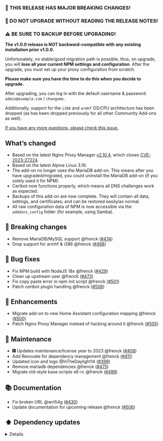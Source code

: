 ### 🚨 THIS RELEASE HAS MAJOR BREAKING CHANGES!
### 🛑 DO NOT UPGRADE WITHOUT READING THE RELEASE NOTES!
### ⚠️ BE SURE TO BACKUP BEFORE UPGRADING!

**The v1.0.0 release is NOT backward-compatible with any existing installation prior v1.0.0.**

Unfortunately, no stable/good migration path is possible; thus, on upgrade, you will **lose all your current NPM settings and configuration**. After the upgrade, you must set up your proxy configuration from scratch.

**Please make sure you have the time to do this when you decide to upgrade.**

After upgrading, you can log in with the default username & password: `admin@example.com` / `changeme`.

Additionally, support for the `i386` and `armhf` OS/CPU architecture has been dropped (as has been dropped previously for all other Community Add-ons as well).

[If you have any more questions, please check this issue.](https://github.com/hassio-addons/addon-nginx-proxy-manager/issues/507)

## What’s changed

- Based on the latest Nginx Proxy Manager [v2.10.4](https://github.com/NginxProxyManager/nginx-proxy-manager/releases/tag/v2.10.4), which closes [CVE-2023-27224](https://www.cvedetails.com/cve/CVE-2023-27224/).
- Based on the latest Alpine Linux 3.19.
- The add-on no longer uses the MariaDB add-on. This means after you have upgraded/migrated, you could uninstall the MariaDB add-on (if you solely used it for NPM).
- Certbot now functions properly, which means all DNS challenges work as expected.
- Backups of this add-on are now complete. They will contain all data, settings, and certificates; and can be restored easily/as normal.
- All raw configuration data of NPM is now accessible via the `adddons_config` folder (for example, using Samba).

## 🚨 Breaking changes

- Remove MariaDB/MySQL support @frenck ([#474](https://github.com/hassio-addons/addon-nginx-proxy-manager/pull/474))
- Drop support for armhf & i386 @frenck ([#498](https://github.com/hassio-addons/addon-nginx-proxy-manager/pull/498))

## 🐛 Bug fixes

- Fix NPM build with NodeJS 18x @frenck ([#429](https://github.com/hassio-addons/addon-nginx-proxy-manager/pull/429))
- Clean up upstream user @frenck ([#473](https://github.com/hassio-addons/addon-nginx-proxy-manager/pull/473))
- Fix copy paste error in npm init script @frenck ([#501](https://github.com/hassio-addons/addon-nginx-proxy-manager/pull/501))
- Patch certbot plugin handling @frenck ([#508](https://github.com/hassio-addons/addon-nginx-proxy-manager/pull/508))

## 🚀 Enhancements

- Migrate add-on to new Home Assistant configuration mapping @frenck ([#500](https://github.com/hassio-addons/addon-nginx-proxy-manager/pull/500))
- Patch Nginx Proxy Manager instead of hacking around it @frenck ([#505](https://github.com/hassio-addons/addon-nginx-proxy-manager/pull/505))

## 🧰 Maintenance

- 🎆 Updates maintenance/license year to 2023 @frenck ([#408](https://github.com/hassio-addons/addon-nginx-proxy-manager/pull/408))
- Add Renovate for dependency management @frenck ([#411](https://github.com/hassio-addons/addon-nginx-proxy-manager/pull/411))
- Updated icon and logo @InTheDaylight14 ([#399](https://github.com/hassio-addons/addon-nginx-proxy-manager/pull/399))
- Remove mariadb dependencies @frenck ([#475](https://github.com/hassio-addons/addon-nginx-proxy-manager/pull/475))
- Migrate old-style base scripts s6-rc @frenck ([#499](https://github.com/hassio-addons/addon-nginx-proxy-manager/pull/499))

## 📚 Documentation

- Fix broken URL @wrt54g ([#430](https://github.com/hassio-addons/addon-nginx-proxy-manager/pull/430))
- Update documentation for upcoming release @frenck ([#506](https://github.com/hassio-addons/addon-nginx-proxy-manager/pull/506))

## ⬆️ Dependency updates

<details>
<summary>Details</summary>

- ⬆️ Update alpine_3_17/nodejs to v18 @renovate ([#415](https://github.com/hassio-addons/addon-nginx-proxy-manager/pull/415))
- ⬆️ Update alpine_3_17/npm to v9 @renovate ([#416](https://github.com/hassio-addons/addon-nginx-proxy-manager/pull/416))
- ⬆️ Update Python to v3.10.10-r0 @renovate ([#413](https://github.com/hassio-addons/addon-nginx-proxy-manager/pull/413))
- ⬆️ Update ghcr.io/hassio-addons/base Docker tag to v13 @renovate ([#417](https://github.com/hassio-addons/addon-nginx-proxy-manager/pull/417))
- ⬆️ Update alpine_3_17/mariadb-client to v10.6.12-r0 @renovate ([#420](https://github.com/hassio-addons/addon-nginx-proxy-manager/pull/420))
- ⬆️ Update alpine_3_17/certbot to v1.32.0-r0 @renovate ([#422](https://github.com/hassio-addons/addon-nginx-proxy-manager/pull/422))
- ⬆️ Update alpine_3_17/git to v2.38.4-r1 @renovate ([#423](https://github.com/hassio-addons/addon-nginx-proxy-manager/pull/423))
- ⬆️ Update alpine_3_17/apache2-utils to v2.4.56-r0 @renovate ([#418](https://github.com/hassio-addons/addon-nginx-proxy-manager/pull/418))
- ⬆️ Update alpine_3_17/patch to v2.7.6-r8 @renovate ([#421](https://github.com/hassio-addons/addon-nginx-proxy-manager/pull/421))
- ⬆️ Update alpine_3_17/py3-pip to v22.3.1-r1 @renovate ([#426](https://github.com/hassio-addons/addon-nginx-proxy-manager/pull/426))
- ⬆️ Update alpine_3_17/logrotate to v3.20.1-r3 @renovate ([#425](https://github.com/hassio-addons/addon-nginx-proxy-manager/pull/425))
- ⬆️ Update alpine_3_17/libffi-dev to v3.4.4-r0 @renovate ([#419](https://github.com/hassio-addons/addon-nginx-proxy-manager/pull/419))
- ⬆️ Update alpine_3_17/libcap to v2.66-r0 @renovate ([#424](https://github.com/hassio-addons/addon-nginx-proxy-manager/pull/424))
- ⬆️ Update OpenSSL to v3 (major) @renovate ([#427](https://github.com/hassio-addons/addon-nginx-proxy-manager/pull/427))
- ⬆️ Update OpenSSL to v3.0.8-r2 @renovate ([#431](https://github.com/hassio-addons/addon-nginx-proxy-manager/pull/431))
- ⬆️ Update ghcr.io/hassio-addons/base Docker tag to v13.1.5 @renovate ([#433](https://github.com/hassio-addons/addon-nginx-proxy-manager/pull/433))
- ⬆️ Update alpine_3_17/patch to v2.7.6-r9 @renovate ([#432](https://github.com/hassio-addons/addon-nginx-proxy-manager/pull/432))
- ⬆️ Update NginxProxyManager/nginx-proxy-manager to v2.10.1 @renovate ([#412](https://github.com/hassio-addons/addon-nginx-proxy-manager/pull/412))
- ⬆️ Update OpenSSL to v3.0.8-r3 @renovate ([#434](https://github.com/hassio-addons/addon-nginx-proxy-manager/pull/434))
- ⬆️ Update ghcr.io/hassio-addons/base Docker tag to v13.2.0 @renovate ([#435](https://github.com/hassio-addons/addon-nginx-proxy-manager/pull/435))
- ⬆️ Update NginxProxyManager/nginx-proxy-manager to v2.10.2 @renovate ([#436](https://github.com/hassio-addons/addon-nginx-proxy-manager/pull/436))
- ⬆️ Update Python to v3.10.11-r0 @renovate ([#440](https://github.com/hassio-addons/addon-nginx-proxy-manager/pull/440))
- ⬆️ Update alpine_3_17/apache2-utils to v2.4.57-r0 @renovate ([#441](https://github.com/hassio-addons/addon-nginx-proxy-manager/pull/441))
- ⬆️ Update ghcr.io/hassio-addons/base Docker tag to v13.2.1 @renovate ([#442](https://github.com/hassio-addons/addon-nginx-proxy-manager/pull/442))
- ⬆️ Update OpenSSL to v3.0.8-r4 @renovate ([#443](https://github.com/hassio-addons/addon-nginx-proxy-manager/pull/443))
- ⬆️ Update ghcr.io/hassio-addons/base Docker tag to v13.2.2 @renovate ([#444](https://github.com/hassio-addons/addon-nginx-proxy-manager/pull/444))
- ⬆️ Update alpine_3_17/git to v2.38.5-r0 @renovate ([#445](https://github.com/hassio-addons/addon-nginx-proxy-manager/pull/445))
- ⬆️ Update NginxProxyManager/nginx-proxy-manager to v2.10.4 @renovate ([#448](https://github.com/hassio-addons/addon-nginx-proxy-manager/pull/448))
- ⬆️ Update certbot-dns-cloudflare to v2 @renovate ([#428](https://github.com/hassio-addons/addon-nginx-proxy-manager/pull/428))
- ⬆️ Update ghcr.io/hassio-addons/base Docker tag to v14 @renovate ([#453](https://github.com/hassio-addons/addon-nginx-proxy-manager/pull/453))
- ⬆️ Update NGINX to v1.24.0-r7 @renovate ([#472](https://github.com/hassio-addons/addon-nginx-proxy-manager/pull/472))
- ⬆️ Update alpine_3_18/apache2-utils to v2.4.58-r0 @renovate ([#479](https://github.com/hassio-addons/addon-nginx-proxy-manager/pull/479))
- ⬆️ Update certbot-dns-cloudflare to v2.7.2 @renovate ([#480](https://github.com/hassio-addons/addon-nginx-proxy-manager/pull/480))
- ⬆️ Update ghcr.io/hassio-addons/base Docker tag to v14.3.0 @renovate ([#481](https://github.com/hassio-addons/addon-nginx-proxy-manager/pull/481))
- ⬆️ Update OpenSSL to v3.1.4-r0 @renovate ([#482](https://github.com/hassio-addons/addon-nginx-proxy-manager/pull/482))
- ⬆️ Update ghcr.io/hassio-addons/base Docker tag to v14.3.1 @renovate ([#484](https://github.com/hassio-addons/addon-nginx-proxy-manager/pull/484))
- ⬆️ Update certbot-dns-cloudflare to v2.7.3 @renovate ([#483](https://github.com/hassio-addons/addon-nginx-proxy-manager/pull/483))
- ⬆️ Update OpenSSL to v3.1.4-r1 @renovate ([#489](https://github.com/hassio-addons/addon-nginx-proxy-manager/pull/489))
- ⬆️ Update ghcr.io/hassio-addons/base Docker tag to v14.3.2 @renovate ([#491](https://github.com/hassio-addons/addon-nginx-proxy-manager/pull/491))
- ⬆️ Update certbot-dns-cloudflare to v2.8.0 @renovate ([#486](https://github.com/hassio-addons/addon-nginx-proxy-manager/pull/486))
- ⬆️ Update ghcr.io/hassio-addons/base Docker tag to v15 @renovate ([#494](https://github.com/hassio-addons/addon-nginx-proxy-manager/pull/494))
- ⬆️ Update OpenSSL to v3.1.4-r3 @renovate ([#503](https://github.com/hassio-addons/addon-nginx-proxy-manager/pull/503))
- ⬆️ Update ghcr.io/hassio-addons/base-nodejs Docker tag to v0.1.1 @renovate ([#504](https://github.com/hassio-addons/addon-nginx-proxy-manager/pull/504))

</details>
